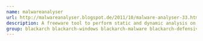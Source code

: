 ```yaml
---
name: malwareanalyser
url: http://malwareanalyser.blogspot.de/2011/10/malware-analyser-33.html
description: A freeware tool to perform static and dynamic analysis on malware.
group: blackarch blackarch-windows blackarch-malware blackarch-defensive blackarch-reversing
---
```


